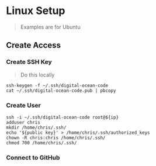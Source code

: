 # Linux Setup

> Examples are for Ubuntu

## Create Access

### Create SSH Key

> Do this locally

```
ssh-keygen -f ~/.ssh/digital-ocean-code
cat ~/.ssh/digital-ocean-code.pub | pbcopy
```

### Create User

```
ssh -i ~/.ssh/digital-ocean-code root@${ip}
adduser chris
mkdir /home/chris/.ssh/
echo '${public key}' > /home/chris/.ssh/authorized_keys
chown -R chris:chris /home/chris/.ssh/
chmod 700 /home/chris/.ssh/
```

### Connect to GitHub

```

```
